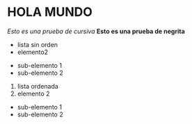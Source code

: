 # HOLA MUNDO
*Esto es una prueba de cursiva*
**Esto es una prueba de negrita**

* lista sin orden
* elemento2
+ sub-elemento 1
+ sub-elemento 2

1. lista ordenada
2. elemento 2
+ sub-elemento 1
+ sub-elemento 2